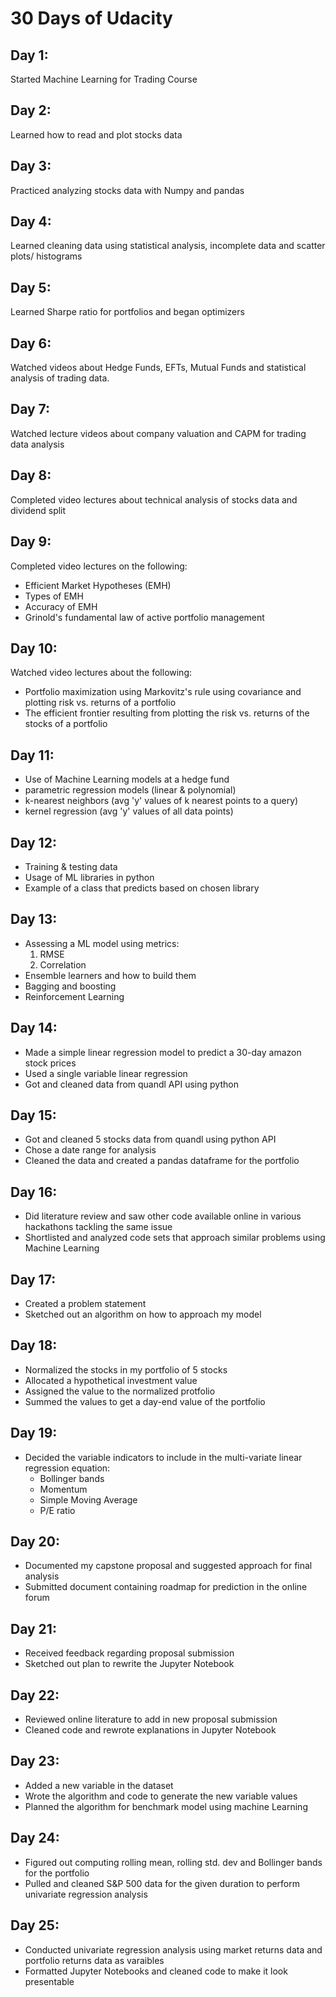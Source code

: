 # 30 Days of Udacity

## Day 1:
Started Machine Learning for Trading Course

## Day 2:
Learned how to read and plot stocks data

## Day 3:
Practiced analyzing stocks data with Numpy and pandas

## Day 4:
Learned cleaning data using statistical analysis, incomplete data and scatter plots/ histograms

## Day 5:
Learned Sharpe ratio for portfolios and began optimizers 

## Day 6:
Watched videos about Hedge Funds, EFTs, Mutual Funds and statistical analysis of trading data. 

## Day 7:
Watched lecture videos about company valuation and CAPM for trading data analysis

## Day 8:
Completed video lectures about technical analysis of stocks data and dividend split

## Day 9:
Completed video lectures on the following:
* Efficient Market Hypotheses (EMH)
* Types of EMH
* Accuracy of EMH
* Grinold's fundamental law of active portfolio management

## Day 10:
Watched video lectures about the following:
* Portfolio maximization using Markovitz's rule using covariance and plotting risk vs. returns of a portfolio
* The efficient frontier resulting from plotting the risk vs. returns of the stocks of a portfolio

## Day 11:
* Use of Machine Learning models at a hedge fund
* parametric regression models (linear & polynomial)
* k-nearest neighbors (avg 'y' values of k nearest points to a query)
* kernel regression (avg 'y' values of all data points)

## Day 12:
<!-- <img width="500" alt="ML APIs" src="https://user-images.githubusercontent.com/7159282/103427354-5f79b280-4b75-11eb-86cf-ea51449830df.png"> -->
* Training & testing data
* Usage of ML libraries in python
* Example of a class that predicts based on chosen library

## Day 13:
* Assessing a ML model using metrics:
    1. RMSE
    2. Correlation
* Ensemble learners and how to build them
* Bagging and boosting
* Reinforcement Learning

## Day 14:
* Made a simple linear regression model to predict a 30-day amazon stock prices 
* Used a single variable linear regression
* Got and cleaned data from quandl API using python

## Day 15:
* Got and cleaned 5 stocks data from quandl using python API
* Chose a date range for analysis
* Cleaned the data and created a pandas dataframe for the portfolio

## Day 16:
* Did literature review and saw other code available online in various hackathons tackling the same issue
* Shortlisted and analyzed code sets that approach similar problems using Machine Learning

## Day 17:
* Created a problem statement 
* Sketched out an algorithm on how to approach my model

## Day 18:
* Normalized the stocks in my portfolio of 5 stocks
* Allocated a hypothetical investment value
* Assigned the value to the normalized protfolio
* Summed the values to get a day-end value of the portfolio 

## Day 19:
* Decided the variable indicators to include in the multi-variate linear regression equation:
    * Bollinger bands
    * Momentum
    * Simple Moving Average
    * P/E ratio

## Day 20:
* Documented my capstone proposal and suggested approach for final analysis 
* Submitted document containing roadmap for prediction in the online forum

## Day 21:
* Received feedback regarding proposal submission
* Sketched out plan to rewrite the Jupyter Notebook

## Day 22:
* Reviewed online literature to add in new proposal submission
* Cleaned code and rewrote explanations in Jupyter Notebook

## Day 23:
* Added a new variable in the dataset
* Wrote the algorithm and code to generate the new variable values
* Planned the algorithm for benchmark model using machine Learning

## Day 24:
* Figured out computing rolling mean, rolling std. dev and Bollinger bands for the portfolio
* Pulled and cleaned S&P 500 data for the given duration to perform univariate regression analysis

## Day 25:
* Conducted univariate regression analysis using market returns data and portfolio returns data as varaibles
* Formatted Jupyter Notebooks and cleaned code to make it look presentable
